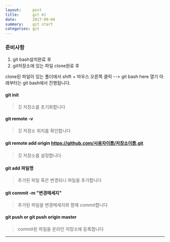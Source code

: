 ```yaml
---
layout:     post
title:      git #1
date:       2017-09-04 
summary:    git start
categories: git
---
```




### 준비사항 

1. git bash설치완료 후
2. git저장소에 있는 파일 clone완료 후

clone된 파일이 있는 폴더에서 shift  + 마우스 오른쪽 클릭 --> git bash here 열기
아래부터는 git bash에서 진행됩니다.

#### git init
> 깃 저장소를 초기화합니다

#### git remote -v
> 깃 저장소 위치를 확인합니다

#### git remote add origin https://github.com/사용자이름/저장소이름.git
> 깃 저장소를 설정합니다

#### git add 파일명
> 추가된 파일 혹은 변경되니 파일을 추가합니다

#### git commit -m "변경메세지"
> 추가된 파일을 변경메세지와 함께 commit합니다

#### git push or git push origin master
> commit된 파일을 온라인 저장소에 등록합니다






------------------------